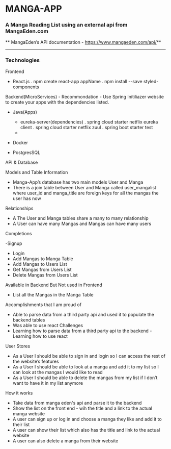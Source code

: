 # MANGA-APP 

### A Manga Reading List using an external api from MangaEden.com 

** MangaEden’s API  documentation - https://www.mangaeden.com/api/**

--------------------------------------------------------------------------

 ### Technologies

Frontend
- React.js 
    . npm create react-app appName
    . npm install --save styled-components

Backend(MicroServices) - Recommondation - Use Spring Initiliazer website to create your apps with the dependencies listed. 

- Java(Apps)
    - eureka-server(dependencies)
        . spring cloud starter netflix eureka client
        . spring cloud starter netflix zuul
        . spring boot starter test
    - 
-	Docker

-	PostgresSQL


API & Database 

Models and Table Information
-	Manga-App’s database has two main models User and Manga
-	There is a join table between User and Manga called user_mangalist where user_id and manga_title are foreign keys for all the mangas the user has now

Relationships
-	A The User and Manga tables share a many to many relationship
-	A User can have many Mangas and Mangas can have many users


Completions

-Signup
-	Login
-	Add Mangas to Manga Table
-	Add Mangas to Users List
-	Get Mangas from Users List
-	Delete Mangas from Users List 

Available in Backend But Not used in Frontend
-	List all the Mangas in the Manga Table

Accomplishments that I am proud of
-	Able to parse data from a third party api and used it to populate the backend tables
-	Was able to use react 
Challenges
-	Learning how to parse data from a third party api to the backend
-Learning how to use react 

User Stores
-	As a User I should be able to sign in and login so I can access the rest of the website’s features
-	As a User I should be able to look at a manga and add it to my list so I can look at the mangas I would like to read
-	As a User I should be able to delete the mangas from my list if I don’t want to have it in my list anymore

How it works
- Take data from manga eden's api and parse it to the backend 
- Show the list on the front end - wih the title and a link to the actual manga website
- A user can sign up or log in and choose a manga they like and add it to their list
- A user can show their list which also has the title and link to the actual website
- A user can also delete a manga from their website









